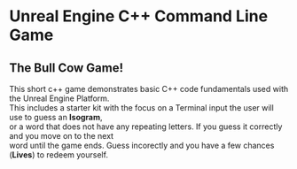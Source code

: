 # Unreal Engine C++ Command Line Game

## The Bull Cow Game!

This short c++ game demonstrates basic C++ code fundamentals used with the Unreal Engine Platform.  
This includes a starter kit with the focus on a Terminal input the user will use to guess an **Isogram**,  
or a word that does not have any repeating letters. If you guess it correctly and you move on to the next  
word until the game ends. Guess incorectly and you have a few chances (**Lives**) to redeem yourself. 